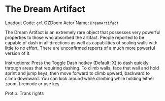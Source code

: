 # The Dream Artifact

Loadout Code: `grl`
GZDoom Actor Name: `DreamArtifact`

The Dream Artifact is an extremely rare object that possesses very powerful properties to those who absorbed the artifact. People reported to be capable of dash in all directions as well as capabilities of scaling walls with little to no effort. There are unconfirmed reports of a much more powerful version of it.

Instructions: Press the Toggle Dash hotkey (Default: X) to dash quickly through areas that requiring dashing. To climb walls, face that wall and hold sprint and jump keys, then move forward to climb upward, backward to climb downward. You can look around while climbing while holding either zoom, firemode or use key.

Protip: Trans rights
